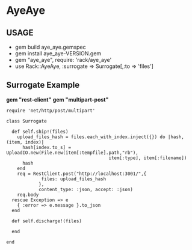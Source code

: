 # AyeAye
## USAGE
  * gem build aye_aye.gemspec
  * gem install aye_aye-VERSION.gem
  * gem "aye_aye", require: 'rack/aye_aye'
  * use Rack::AyeAye, :surrogate => Surrogate[,:to => 'files']


## Surrogate Example


**gem "rest-client"**
**gem "multipart-post"**

    require 'net/http/post/multipart'

    class Surrogate

      def self.ship!(files)
        upload_files_hash = files.each_with_index.inject({}) do |hash, (item, index)|
          hash[index.to_s] = UploadIO.new(File.new(item[:tempfile].path,"rb"),
                                          item[:type], item[:filename])
          hash
        end
        req = RestClient.post("http://localhost:3001/",{
                 files: upload_files_hash
                },
                content_type: :json, accept: :json)
        req.body
      rescue Exception => e
        { :error => e.message }.to_json
      end

      def self.discharge!(files)

      end

    end

